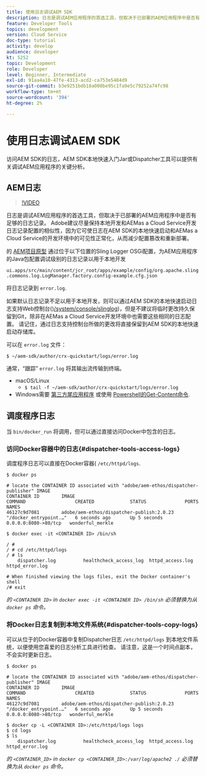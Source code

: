 ```yaml
---
title: 使用日志调试AEM SDK
description: 日志是调试AEM应用程序的首选工具，但取决于已部署的AEM应用程序中是否有足够的日志记录。
feature: Developer Tools
topics: development
version: Cloud Service
doc-type: tutorial
activity: develop
audience: developer
kt: 5252
topic: Development
role: Developer
level: Beginner, Intermediate
exl-id: 91aa4a10-47fe-4313-acd2-ca753e5484d9
source-git-commit: b3e9251bdb18a008be95c1fa9e5c79252a74fc98
workflow-type: tm+mt
source-wordcount: '394'
ht-degree: 2%

---
```


# 使用日志调试AEM SDK

访问AEM SDK的日志，AEM SDK本地快速入门Jar或Dispatcher工具可以提供有关调试AEM应用程序的关键分析。

## AEM日志

>[!VIDEO](https://video.tv.adobe.com/v/34334?quality=12&learn=on)

日志是调试AEM应用程序的首选工具，但取决于已部署的AEM应用程序中是否有足够的日志记录。 Adobe建议尽量保持本地开发和AEMas a Cloud Service开发日志记录配置的相似性，因为它可使日志在AEM SDK的本地快速启动和AEMas a Cloud Service的开发环境中的可见性正常化，从而减少配置篡改和重新部署。

的 [AEM项目原型](https://github.com/adobe/aem-project-archetype) 通过位于以下位置的Sling Logger OSGi配置，为AEM应用程序的Java包配置调试级别的日志记录以用于本地开发

`ui.apps/src/main/content/jcr_root/apps/example/config/org.apache.sling.commons.log.LogManager.factory.config-example.cfg.json`

将日志记录到 `error.log`.

如果默认日志记录不足以用于本地开发，则可以通过AEM SDK的本地快速启动日志支持Web控制台()[/system/console/slinglog](http://localhost:4502/system/console/slinglog))，但是不建议将临时更改持久保留到Git，除非在AEMas a Cloud Service开发环境中也需要这些相同的日志配置。 请记住，通过日志支持控制台所做的更改将直接保留到AEM SDK的本地快速启动存储库。

可以在 `error.log` 文件：

```
$ ~/aem-sdk/author/crx-quickstart/logs/error.log
```

通常，“跟踪” `error.log` 将其输出流传输到终端。

+ macOS/Linux
   + `$ tail -f ~/aem-sdk/author/crx-quickstart/logs/error.log`
+ Windows需要 [第三方尾应用程序](https://stackoverflow.com/questions/187587/a-windows-equivalent-of-the-unix-tail-command) 或使用 [Powershell的Get-Content命令](https://stackoverflow.com/a/46444596/133936).

## 调度程序日志

当 `bin/docker_run` 将调用，但可以通过直接访问Docker中包含的日志。

### 访问Docker容器中的日志{#dispatcher-tools-access-logs}

调度程序日志可以直接在Docker容器( `/etc/httpd/logs`.

```shell
$ docker ps

# locate the CONTAINER ID associated with "adobe/aem-ethos/dispatcher-publisher" IMAGE
CONTAINER ID        IMAGE                                       COMMAND                  CREATED             STATUS              PORTS                  NAMES
46127c9d7081        adobe/aem-ethos/dispatcher-publish:2.0.23   "/docker_entrypoint.…"   6 seconds ago       Up 5 seconds        0.0.0.0:8080->80/tcp   wonderful_merkle

$ docker exec -it <CONTAINER ID> /bin/sh

/ # 
/ # cd /etc/httpd/logs
/ # ls
    dispatcher.log          healthcheck_access_log  httpd_access.log        httpd_error.log

# When finished viewing the logs files, exit the Docker container's shell
/# exit
```

_的 `<CONTAINER ID>` in `docker exec -it <CONTAINER ID> /bin/sh` 必须替换为从 `docker ps` 命令。_


### 将Docker日志复制到本地文件系统{#dispatcher-tools-copy-logs}

可以从位于的Docker容器中复制Dispatcher日志 `/etc/httpd/logs` 到本地文件系统，以便使用您喜爱的日志分析工具进行检查。 请注意，这是一个时间点副本，不会实时更新日志。

```shell
$ docker ps

# locate the CONTAINER ID associated with "adobe/aem-ethos/dispatcher-publisher" IMAGE
CONTAINER ID        IMAGE                                       COMMAND                  CREATED             STATUS              PORTS                  NAMES
46127c9d7081        adobe/aem-ethos/dispatcher-publish:2.0.23   "/docker_entrypoint.…"   6 seconds ago       Up 5 seconds        0.0.0.0:8080->80/tcp   wonderful_merkle

$ docker cp -L <CONTAINER ID>:/etc/httpd/logs logs 
$ cd logs
$ ls
    dispatcher.log          healthcheck_access_log  httpd_access.log        httpd_error.log
```

_的 `<CONTAINER_ID>` in `docker cp <CONTAINER_ID>:/var/log/apache2 ./` 必须替换为从 `docker ps` 命令。_
